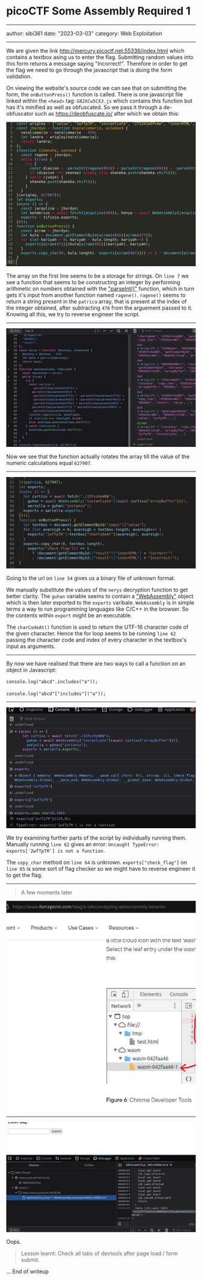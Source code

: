 # picoCTF Some Assembly Required 1

---

author: sibi361
date: "2023-03-03"
category: Web Exploitation

---

We are given the link http://mercury.picoctf.net:55336/index.html which contains a textbox asing us to enter the flag. Submitting random values into this form returns a message saying "Incorrect!". Therefore in order to get the flag we need to go through the javascript that is doing the form validation.

On viewing the website's source code we can see that on submitting the form, the `onButtonPress()` function is called. There is one javascript file linked within the `<head>` tag: `G82XCw5CX3.js` which contains this function but has it's minified as well as obfuscated. So we pass it through a de-obfuscator such as https://deobfuscate.io/ after which we obtain this:

![](images/1_js_file.png)

The array on the first line seems to be a storage for strings. On `line 7` we see a function that seems to be constructing an integer by performing arithmetic on numbers obtained with the ["parseInt()"](https://developer.mozilla.org/en-US/docs/Web/JavaScript/Reference/Global_Objects/parseInt) function, which in turn gets it's input from another function named `ragene()`. `ragene()` seems to return a string present in the `patrica` array, that is present at the index of the integer obtained, after subtracting `470` from the arguement passed to it. Knowing all this, we try to reverse engineer the script.

---

![](images/2.png)

Now we see that the function actually rotates the array till the value of the numeric calculations equal `627907`.

---

![](images/3.png)

Going to the url on `line 54` gives us a binary file of unknown format.

We manually substitute the values of the `nerys` decryption function to get better clarity. The `guhan` variable seems to contain a ["WebAssembly"](https://developer.mozilla.org/en-US/docs/WebAssembly) object which is then later exported to the `exports` varibale. `WebAssembly` is in simple terms a way to run programming languages like C/C++ in the browser. So the contents within `export` might be an executable.

The `charCodeAt()` function is used to return the UTF-16 character code of the given character. Hence the for loop seems to be running `line 62` passing the character code and index of every character in the textbox's input as arguments.

---

By now we have realised that there are two ways to call a function on an object in Javascript:

```
console.log("abcd".includes("a"));

console.log("abcd"["includes"]("a"));
```

---

![](images/4.png)

We try examining further parts of the script by individually running them. Manually running `line 62` gives an error: `Uncaught TypeError: exports['2wfTpTR'] is not a function`.

The `copy_char` method on `line 64` is unknown. `exports["check_flag"]` on `line 65` is some sort of flag checker so we might have to reverse engineer it to get the flag.

---

> A few moments later

![](images/5.png)

---

![](images/6.png)

Oops.

> Lesson learnt: Check all tabs of devtools after page load / form submit.

...
End of writeup
